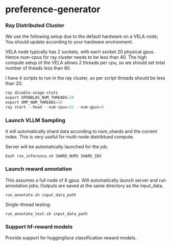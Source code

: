 # preference-generator


### Ray Distributed Cluster

We use the following setup due to the default hardware on a VELA node; 
You should update according to your hardware environment. 

VELA node typically has 2 sockets, with each socket 20 physical gpus. Hence num-cpus for ray cluster needs to be less than 40.
The high compute setup of the VELA allows 2 threads per cpu, so we should set total number of theads less than 80.

I have 4 scripts to run in the ray cluster, so per script threads should be less than 20. 


```python
ray disable-usage-stats
export OPENBLAS_NUM_THREADS=18
export OMP_NUM_THREADS=18
ray start --head --num-cpus=32 --num-gpus=8
```

### Launch VLLM Sampling

It will automatically shard data according to num_shards and the current index. 
This is very useful for multi-node distribtued compute. 

Server will be automatically launched for the job. 
```
bash run_inference.sh SHARD_NUMS SHARD_IDX
```


### Launch reward annotation
This assumes a full node of 8 gpus. Will automatically launch server and run annotation jobs; 
Outputs are saved at the same directory as the input_data. 
```
run_annotate.sh input_data_path
```

Single-thread testing:
```
run_annotate_test.sh input_data_path
```

### Support hf-reward models
Provide support for huggingface classification reward models. 
